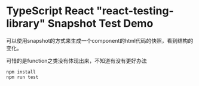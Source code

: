 TypeScript React "react-testing-library" Snapshot Test Demo
=============================================

可以使用snapshot的方式来生成一个component的html代码的快照，看到结构的变化。

可惜的是function之类没有体现出来，不知道有没有更好办法

```
npm install
npm run test
```
